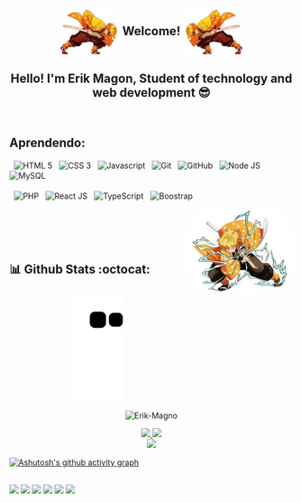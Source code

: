 
<h2>
  <p align="center" >
  <img align="center"
      src="https://github.com/Erik-Magno/Html_Css/blob/main/Modolo001/imagens/zenitsu1.jpg" 
      height="80px" alt="Zenitsu said welcome!"/>
     &nbsp;Welcome!&nbsp;
    <img align="center"
      src="https://github.com/Erik-Magno/Html_Css/blob/main/Modolo001/imagens/zenitsu.jpg" 
      height="80px"
      alt="Zenitsu said welcome!"/>
  </p>  
</h2>

<!--## Linguagens e ferramentas:--> 

<h2 align="center" >Hello! I'm Erik Magon, Student of technology and web development 😎</h2>&nbsp;

<h2>Aprendendo:</h2>
<div> &nbsp;
  <img align="center" src="https://cdn.jsdelivr.net/gh/devicons/devicon/icons/html5/html5-original.svg" height=60" alt="HTML 5" title="HTML 5"/> &nbsp;
  <img align="center" src="https://cdn.jsdelivr.net/gh/devicons/devicon/icons/css3/css3-original.svg" height="60" alt="CSS 3" title="CSS 3"/> &nbsp;
  <img align="center" src="https://cdn.jsdelivr.net/gh/devicons/devicon/icons/javascript/javascript-plain.svg" height="60" alt="Javascript" title="JavaScript"/> &nbsp;
  <img align="center" src="https://cdn.jsdelivr.net/gh/devicons/devicon/icons/git/git-original.svg" height="60" alt="Git" title="Git"/> &nbsp;
  <img align="center" src="https://cdn.jsdelivr.net/gh/devicons/devicon/icons/github/github-original.svg" height="60" alt="GitHub" title="GitHub"/> &nbsp;
  <img align="center" src="https://cdn.jsdelivr.net/gh/devicons/devicon/icons/nodejs/nodejs-original.svg" height="60" alt="Node JS" title="Node JS"/> &nbsp;
  <img align="center" src="https://cdn.jsdelivr.net/gh/devicons/devicon/icons/mysql/mysql-original.svg" height="60" alt="MySQL" title="MySQL"/> &nbsp;
<div>

<br>

<div> &nbsp;
  <img align="center" src="https://cdn.jsdelivr.net/gh/devicons/devicon/icons/php/php-original.svg" height=60" alt="PHP" title="PHP"/> &nbsp;
  <img align="center" src="https://cdn.jsdelivr.net/gh/devicons/devicon/icons/react/react-original.svg" height=60" alt="React JS" title="React JS"/> &nbsp;
  <img align="center" src="https://cdn.jsdelivr.net/gh/devicons/devicon/icons/typescript/typescript-original.svg" height=60" alt="TypeScript" title="TypeScript"/> &nbsp;
  <img align="center" src="https://cdn.jsdelivr.net/gh/devicons/devicon/icons/bootstrap/bootstrap-original.svg" height=60" alt="Boostrap" title="Bootstrap"/> &nbsp;
</div>

<img align="right" alt="Erik-Magno" height="150" style="border-radius:50px;" src="https://github.com/Erik-Magno/Html_Css/blob/main/Modolo001/imagens/zenitsu4.jpg" 
      height="90px"
      alt="Zenitsu said welcome!">
      
<!--
<img align="right" alt="Erik-Magno" height="150" style="border-radius:50px;" src="https://github.com/douglastofoli/douglastofoli/blob/main/assets/pikachu.png" 
      height="80px"
      alt="Pikachu said welcome!">-->

<br>

## 

<br>

## <p>:bar_chart: Github Stats :octocat:</p>

<div  class="snake"  align="center">

![Snake animation](https://github.com/Erik-Magno/Erik-Magno/blob/output/github-contribution-grid-snake.svg)

</div>
<p  class="Profile Views Badge"  align="center"> <img  src="https://komarev.com/ghpvc/?username=Erik-Magno&label=Profile%20views&color=ffd700&style=for-the-badge"  alt="Erik-Magno" />
</p>


<div  align="center"  style="display: inline_block">
<a  href="https://github.com/erik-magno">
<img  height="180em"  src="https://github-readme-stats.vercel.app/api?username=erik-magno&show_icons=true&theme=tokyonight&include_all_commits=true&count_private=true"/>
<img  height="180em"  src="https://github-readme-stats.vercel.app/api/top-langs/?username=erik-magno&layout=compact&langs_count=15&theme=tokyonight"/>
</div>

<div  align="center"  style="display: inline_block">
<a  href="https://git.io/streak-stats">
<img  height="220em"  src="https://github-readme-streak-stats.herokuapp.com?user=erik-magno&theme=tokyonight"/>
</div>

<div>

[![Ashutosh's github activity graph](https://github-readme-activity-graph.cyclic.app/graph?username=erik-magno&bg_color=1a1b27&color=be91f2&line=628fdb&point=57bdad&area=true&hide_border=true)](https://github.com/ashutosh00710/github-readme-activity-graph)

</div>

<br>

<div> 
  <a href="https://www.youtube.com" target="_blank"><img src="https://img.shields.io/badge/YouTube-FF0000?style=for-the-badge&logo=youtube&logoColor=white" target="_blank"></a>
  <a href="https://instagram.com/erik.magno.54584" target="_blank"><img src="https://img.shields.io/badge/-Instagram-%23E4405F?style=for-the-badge&logo=instagram&logoColor=white" target="_blank"></a>
 	<a href="https://www.twitch.tv/@erik_magno_" target="_blank"><img src="https://img.shields.io/badge/Twitch-9146FF?style=for-the-badge&logo=twitch&logoColor=white" target="_blank"></a>
 <a href="#" target="_blank"><img src="https://img.shields.io/badge/Discord-7289DA?style=for-the-badge&logo=discord&logoColor=white" target="_blank"></a> 
  <a href = "mailto:erikm.bezerra@gmail.com"><img src="https://img.shields.io/badge/-Gmail-%23333?style=for-the-badge&logo=gmail&logoColor=white" target="_blank"></a>
  <a href="https://www.linkedin.com/in/erik-freitas-16b015263" target="_blank"><img src="https://img.shields.io/badge/-LinkedIn-%230077B5?style=for-the-badge&logo=linkedin&logoColor=white" target="_blank"></a> 
  
</div>

<!--
**Erik-Magno/Erik-Magno** is a ✨ _special_ ✨ repository because its `README.md` (this file) appears on your GitHub profile.

Here are some ideas to get you started:

- 🔭 I’m currently working on ...
- 🌱 I’m currently learning ...
- 👯 I’m looking to collaborate on ...
- 🤔 I’m looking for help with ...
- 💬 Ask me about ...
- 📫 How to reach me: ...
- 😄 Pronouns: ...
- ⚡ Fun fact: ...
-->

